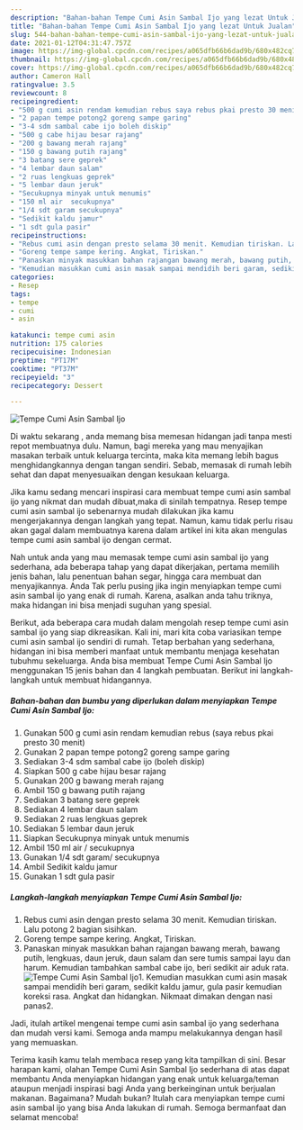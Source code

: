 ```yaml
---
description: "Bahan-bahan Tempe Cumi Asin Sambal Ijo yang lezat Untuk Jualan"
title: "Bahan-bahan Tempe Cumi Asin Sambal Ijo yang lezat Untuk Jualan"
slug: 544-bahan-bahan-tempe-cumi-asin-sambal-ijo-yang-lezat-untuk-jualan
date: 2021-01-12T04:31:47.757Z
image: https://img-global.cpcdn.com/recipes/a065dfb66b6dad9b/680x482cq70/tempe-cumi-asin-sambal-ijo-foto-resep-utama.jpg
thumbnail: https://img-global.cpcdn.com/recipes/a065dfb66b6dad9b/680x482cq70/tempe-cumi-asin-sambal-ijo-foto-resep-utama.jpg
cover: https://img-global.cpcdn.com/recipes/a065dfb66b6dad9b/680x482cq70/tempe-cumi-asin-sambal-ijo-foto-resep-utama.jpg
author: Cameron Hall
ratingvalue: 3.5
reviewcount: 8
recipeingredient:
- "500 g cumi asin rendam kemudian rebus saya rebus pkai presto 30 menit"
- "2 papan tempe potong2 goreng sampe garing"
- "3-4 sdm sambal cabe ijo boleh diskip"
- "500 g cabe hijau besar rajang"
- "200 g bawang merah rajang"
- "150 g bawang putih rajang"
- "3 batang sere geprek"
- "4 lembar daun salam"
- "2 ruas lengkuas geprek"
- "5 lembar daun jeruk"
- "Secukupnya minyak untuk menumis"
- "150 ml air  secukupnya"
- "1/4 sdt garam secukupnya"
- "Sedikit kaldu jamur"
- "1 sdt gula pasir"
recipeinstructions:
- "Rebus cumi asin dengan presto selama 30 menit. Kemudian tiriskan. Lalu potong 2 bagian sisihkan."
- "Goreng tempe sampe kering. Angkat, Tiriskan."
- "Panaskan minyak masukkan bahan rajangan bawang merah, bawang putih, lengkuas, daun jeruk, daun salam dan sere tumis sampai layu dan harum. Kemudian tambahkan sambal cabe ijo, beri sedikit air aduk rata."
- "Kemudian masukkan cumi asin masak sampai mendidih beri garam, sedikit kaldu jamur, gula pasir kemudian koreksi rasa. Angkat dan hidangkan. Nikmaat dimakan dengan nasi panas2."
categories:
- Resep
tags:
- tempe
- cumi
- asin

katakunci: tempe cumi asin 
nutrition: 175 calories
recipecuisine: Indonesian
preptime: "PT17M"
cooktime: "PT37M"
recipeyield: "3"
recipecategory: Dessert

---
```



![Tempe Cumi Asin Sambal Ijo](https://img-global.cpcdn.com/recipes/a065dfb66b6dad9b/680x482cq70/tempe-cumi-asin-sambal-ijo-foto-resep-utama.jpg)

Di waktu  sekarang , anda memang bisa memesan hidangan jadi tanpa mesti repot membuatnya dulu. Namun, bagi mereka yang mau menyajikan masakan terbaik untuk keluarga tercinta, maka kita memang lebih bagus menghidangkannya dengan tangan sendiri. Sebab, memasak di rumah lebih sehat dan dapat menyesuaikan dengan kesukaan keluarga.

Jika kamu sedang mencari inspirasi cara membuat tempe cumi asin sambal ijo yang nikmat dan mudah dibuat,maka di sinilah tempatnya. Resep tempe cumi asin sambal ijo  sebenarnya mudah dilakukan jika kamu mengerjakannya dengan langkah yang tepat. Namun, kamu tidak perlu risau akan gagal dalam membuatnya 
karena dalam artikel ini kita akan mengulas tempe cumi asin sambal ijo dengan cermat.  



Nah untuk anda yang mau memasak tempe cumi asin sambal ijo yang sederhana, ada beberapa tahap yang dapat dikerjakan, pertama memilih jenis bahan, lalu penentuan bahan segar, hingga cara membuat dan menyajikannya. Anda Tak perlu pusing jika ingin menyiapkan tempe cumi asin sambal ijo yang enak di rumah. Karena, asalkan anda  tahu triknya, maka hidangan ini bisa menjadi suguhan yang spesial.

Berikut, ada beberapa cara mudah dalam mengolah resep tempe cumi asin sambal ijo yang siap dikreasikan. Kali ini, mari kita coba variasikan tempe cumi asin sambal ijo sendiri di rumah. Tetap berbahan yang sederhana, hidangan ini bisa memberi manfaat untuk membantu menjaga kesehatan tubuhmu sekeluarga. Anda bisa membuat Tempe Cumi Asin Sambal Ijo menggunakan 15 jenis bahan dan 4 langkah pembuatan. Berikut ini langkah-langkah untuk membuat hidangannya.

<!--inarticleads1-->

##### Bahan-bahan dan bumbu yang diperlukan dalam menyiapkan Tempe Cumi Asin Sambal Ijo:

1. Gunakan 500 g cumi asin rendam kemudian rebus (saya rebus pkai presto 30 menit)
1. Gunakan 2 papan tempe potong2 goreng sampe garing
1. Sediakan 3-4 sdm sambal cabe ijo (boleh diskip)
1. Siapkan 500 g cabe hijau besar rajang
1. Gunakan 200 g bawang merah rajang
1. Ambil 150 g bawang putih rajang
1. Sediakan 3 batang sere geprek
1. Sediakan 4 lembar daun salam
1. Sediakan 2 ruas lengkuas geprek
1. Sediakan 5 lembar daun jeruk
1. Siapkan Secukupnya minyak untuk menumis
1. Ambil 150 ml air / secukupnya
1. Gunakan 1/4 sdt garam/ secukupnya
1. Ambil Sedikit kaldu jamur
1. Gunakan 1 sdt gula pasir




<!--inarticleads2-->

##### Langkah-langkah menyiapkan Tempe Cumi Asin Sambal Ijo:

1. Rebus cumi asin dengan presto selama 30 menit. Kemudian tiriskan. Lalu potong 2 bagian sisihkan.
1. Goreng tempe sampe kering. Angkat, Tiriskan.
1. Panaskan minyak masukkan bahan rajangan bawang merah, bawang putih, lengkuas, daun jeruk, daun salam dan sere tumis sampai layu dan harum. Kemudian tambahkan sambal cabe ijo, beri sedikit air aduk rata.
<img src="//assets-global.cpcdn.com/assets/icons/button_play-2c75c40dde080a61004c1f40b05d8f140eaff45d7e9e6481dc71c63d2e7c4909.png" alt="Tempe Cumi Asin Sambal Ijo">1. Kemudian masukkan cumi asin masak sampai mendidih beri garam, sedikit kaldu jamur, gula pasir kemudian koreksi rasa. Angkat dan hidangkan. Nikmaat dimakan dengan nasi panas2.




Jadi, itulah artikel mengenai  tempe cumi asin sambal ijo  yang sederhana dan mudah versi kami. Semoga anda mampu melakukannya dengan hasil yang memuaskan. 

Terima kasih kamu telah membaca resep yang kita tampilkan di sini. Besar harapan kami, olahan  Tempe Cumi Asin Sambal Ijo sederhana di atas dapat membantu Anda menyiapkan hidangan yang enak untuk keluarga/teman ataupun menjadi inspirasi bagi Anda yang berkeinginan untuk berjualan makanan. Bagaimana? Mudah bukan? Itulah cara menyiapkan tempe cumi asin sambal ijo yang bisa Anda lakukan di rumah. Semoga bermanfaat dan selamat mencoba!

